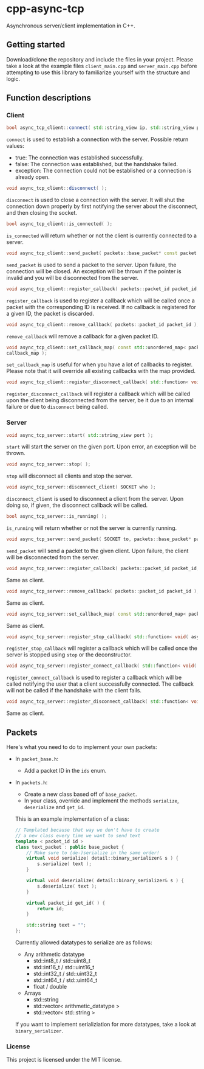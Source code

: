 # cpp-async-tcp
Asynchronous server/client implementation in C++.

## Getting started
Download/clone the repository and include the files in your project.
Please take a look at the example files `client_main.cpp` and `server_main.cpp` before attempting to use this library to familiarize yourself with the structure and logic.

## Function descriptions
### Client
```c++
bool async_tcp_client::connect( std::string_view ip, std::string_view port );
```
`connect` is used to establish a connection with the server.
Possible return values:
- true: The connection was established successfully.
- false: The connection was established, but the handshake failed.
- exception: The connection could not be established or a connection is already open.
```c++
void async_tcp_client::disconnect( );
```
`disconnect` is used to close a connection with the server. It will shut the connection down properly by first notifying the server about the disconnect, and then closing the socket.
```c++
bool async_tcp_client::is_connected( );
```
`is_connected` will return whether or not the client is currently connected to a server.
```c++
void async_tcp_client::send_packet( packets::base_packet* const packet );
```
`send_packet` is used to send a packet to the server. Upon failure, the connection will be closed. 
An exception will be thrown if the pointer is invalid and you will be disconnected from the server.
```c++
void async_tcp_client::register_callback( packets::packet_id packet_id, packet_callback_client_fn callback_fn );
```
`register_callback` is used to register a callback which will be called once a packet with the corresponding ID is received. If no callback is registered for a given ID, the packet is discarded.
```c++
void async_tcp_client::remove_callback( packets::packet_id packet_id );
```
`remove_callback` will remove a callback for a given packet ID.
```c++
void async_tcp_client::set_callback_map( const std::unordered_map< packets::packet_id, packet_callback_client_fn >&
callback_map );
```
`set_callback_map` is useful for when you have a lot of callbacks to register. Please note that it will override all existing callbacks with the map provided.
```c++
void async_tcp_client::register_disconnect_callback( std::function< void( async_tcp_client* const ) > callback_fn );
```
`register_disconnect_callback` will register a callback which will be called upon the client being disconnected from the server, be it due to an internal failure or due to `disconnect` being called.

### Server
```c++
void async_tcp_server::start( std::string_view port );
```
`start` will start the server on the given port. Upon error, an exception will be thrown.
```c++
void async_tcp_server::stop( );
```
`stop` will disconnect all clients and stop the server.
```c++
void async_tcp_server::disconnect_client( SOCKET who );
```
`disconnect_client` is used to disconnect a client from the server. Upon doing so, if given, the disconnect callback will be called.
```c++
bool async_tcp_server::is_running( );
```
`is_running` will return whether or not the server is currently running.
```c++
void async_tcp_server::send_packet( SOCKET to, packets::base_packet* packet );
```
`send_packet` will send a packet to the given client. Upon failure, the client will be disconnected from the server.
```c++
void async_tcp_server::register_callback( packets::packet_id packet_id, packet_callback_server_fn callback_fn );
```
Same as client.
```c++
void async_tcp_server::remove_callback( packets::packet_id packet_id );
```
Same as client.
```c++
void async_tcp_server::set_callback_map( const std::unordered_map< packets::packet_id, packet_callback_server_fn >& callback_map );
```
Same as client.
```c++
void async_tcp_server::register_stop_callback( std::function< void( async_tcp_server* const ) > callback_fn );
```
`register_stop_callback` will register a callback which will be called once the server is stopped using `stop` or the deconstructor.
```c++
void async_tcp_server::register_connect_callback( std::function< void( async_tcp_server* const, const SOCKET ) > callback_fn );
```
`register_connect_callback` is used to register a callback which will be called notifying the user that a client successfully connected. The callback will not be called if the handshake with the client fails. 
```c++
void async_tcp_server::register_disconnect_callback( std::function< void( async_tcp_server* const, const SOCKET ) > callback_fn );
```
Same as client.

## Packets
Here's what you need to do to implement your own packets:
- In `packet_base.h`:
    - Add a packet ID in the `ids` enum.
- In `packets.h`:
    - Create a new class based off of `base_packet`.
    - In your class, override and implement the methods `serialize`, `deserialize` and `get_id`.
    
    This is an example implementation of a class: 
    ```c++
    // Templated because that way we don't have to create 
    // a new class every time we want to send text
    template < packet_id id >
    class text_packet : public base_packet {
        // Make sure to (de-)serialize in the same order!
        virtual void serialize( detail::binary_serializer& s ) {
            s.serialize( text );
        }
    
        virtual void deserialize( detail::binary_serializer& s ) {
            s.deserialize( text );
        }
    
        virtual packet_id get_id( ) {
            return id;
        }
    
        std::string text = "";
    };
    ```
    
    Currently allowed datatypes to serialize are as follows:
    - Any arithmetic datatype
        - std::int8_t / std::uint8_t
        - std::int16_t / std::uint16_t
        - std::int32_t / std::uint32_t
        - std::int64_t / std::uint64_t
        - float / double
    - Arrays
        - std::string
        - std::vector< arithmetic_datatype >
        - std::vector< std::string >
        
    If you want to implement serializiation for more datatypes, take a look at `binary_serializer`.
    
### License
This project is licensed under the MIT license.
